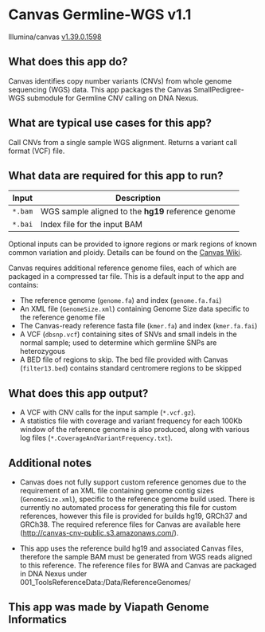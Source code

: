 # Canvas Germline-WGS v1.1
Illumina/canvas [v1.39.0.1598](https://github.com/Illumina/canvas/releases/tag/1.39.0.1598+master)

## What does this app do?

Canvas identifies copy number variants (CNVs) from whole genome sequencing (WGS) data. This app packages the Canvas SmallPedigree-WGS submodule for Germline CNV calling on DNA Nexus.

## What are typical use cases for this app?

Call CNVs from a single sample WGS alignment. Returns a variant call format (VCF) file.

## What data are required for this app to run?

|Input|Description|
|---|---|
|`*.bam`|WGS sample aligned to the **hg19** reference genome|
|`*.bai`|Index file for the input BAM|

Optional inputs can be provided to ignore regions or mark regions of known common variation and ploidy. Details can be found on the [Canvas Wiki](https://github.com/Illumina/canvas/wiki).

Canvas requires additional reference genome files, each of which are packaged in a compressed tar file. This is a default input to the app and contains:
* The reference genome (`genome.fa`) and index (`genome.fa.fai`)
* An XML file (`GenomeSize.xml`) containing Genome Size data specific to the reference genome file
* The Canvas-ready reference fasta file (`kmer.fa`) and index (`kmer.fa.fai`)
* A VCF (`dbsnp.vcf`) containing sites of SNVs and small indels in the normal sample; used to determine which germline SNPs are heterozygous
* A BED file of regions to skip. The bed file provided with Canvas (`filter13.bed`) contains standard centromere regions to be skipped

## What does this app output?

* A VCF with CNV calls for the input sample (`*.vcf.gz`).
* A statistics file with coverage and variant frequency for each 100Kb window of the reference genome is also produced, along with various log files (`*.CoverageAndVariantFrequency.txt`).

## Additional notes

* Canvas does not fully support custom reference genomes due to the requirement of an XML file containing genome contig sizes (`GenomeSize.xml`), specific to the reference genome build used. There is currently no automated process for generating this file for custom references, however this file is provided for builds hg19, GRCh37 and GRCh38. The required reference files for Canvas are available here (http://canvas-cnv-public.s3.amazonaws.com/).

* This app uses the reference build hg19 and associated Canvas files, therefore the sample BAM must be generated from WGS reads aligned to this reference. The reference files for BWA and Canvas are packaged in DNA Nexus under 001_ToolsReferenceData:/Data/ReferenceGenomes/

## This app was made by Viapath Genome Informatics
